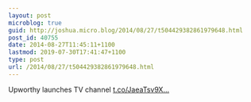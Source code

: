 ```yaml
---
layout: post
microblog: true
guid: http://joshua.micro.blog/2014/08/27/t504429382861979648.html
post_id: 40755
date: 2014-08-27T11:45:11+1100
lastmod: 2019-07-30T17:41:47+1100
type: post
url: /2014/08/27/t504429382861979648.html
---
```

Upworthy launches TV channel [t.co/JaeaTsv9X...](http://t.co/JaeaTsv9Xs)
